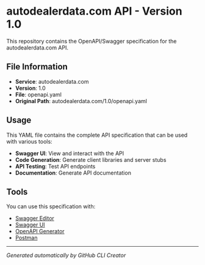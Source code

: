 # autodealerdata.com API - Version 1.0

This repository contains the OpenAPI/Swagger specification for the autodealerdata.com API.

## File Information

- **Service**: autodealerdata.com
- **Version**: 1.0
- **File**: openapi.yaml
- **Original Path**: autodealerdata.com/1.0/openapi.yaml

## Usage

This YAML file contains the complete API specification that can be used with various tools:

- **Swagger UI**: View and interact with the API
- **Code Generation**: Generate client libraries and server stubs
- **API Testing**: Test API endpoints
- **Documentation**: Generate API documentation

## Tools

You can use this specification with:

- [Swagger Editor](https://editor.swagger.io/)
- [Swagger UI](https://swagger.io/tools/swagger-ui/)
- [OpenAPI Generator](https://openapi-generator.tech/)
- [Postman](https://www.postman.com/)

---

*Generated automatically by GitHub CLI Creator*
